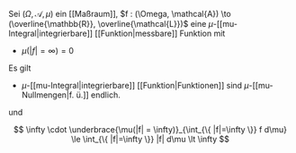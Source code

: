 Sei $(\Omega, \mathcal{A}, \mu)$ ein [[Maßraum]], $f : (\Omega, \mathcal{A}) \to (\overline{\mathbb{R}}, \overline{\mathcal{L}})$ eine $\mu$-[[mu-Integral|integrierbare]] [[Funktion|messbare]] Funktion mit
- $\mu(|f| = \infty) = 0$

Es gilt

- $\mu$-[[mu-Integral|integrierbare]] [[Funktion|Funktionen]] sind $\mu$-[[mu-Nullmengen|f. ü.]] endlich.

und

$$
	\infty \cdot \underbrace{\mu(|f| = \infty)}_{\int_{\{ |f|=\infty \}} f d\mu} \le \int_{\{ |f|=\infty \}} |f| d\mu \lt \infty
$$